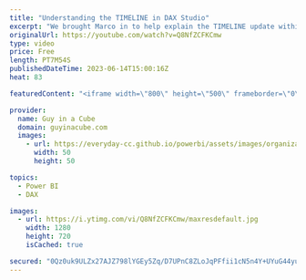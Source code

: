 ```yaml
---
title: "Understanding the TIMELINE in DAX Studio"
excerpt: "We brought Marco in to help explain the TIMELINE update within DAX Studio. This can help you understand performance a bit deeper when optimizing your DAX and models. This is one to watch!  DAX Studio https://daxstudio.org  Marco Russo https://twitter.com/marcorus https://www.linkedin.com/in/sqlbi/ https://sqlbi.com"
originalUrl: https://youtube.com/watch?v=Q8NfZCFKCmw
type: video
price: Free
length: PT7M54S
publishedDateTime: 2023-06-14T15:00:16Z
heat: 83

featuredContent: "<iframe width=\"800\" height=\"500\" frameborder=\"0\" src=\"https://www.youtube.com/embed/Q8NfZCFKCmw\" allow=\"accelerometer; autoplay; encrypted-media; gyroscope; picture-in-picture\" allowfullscreen></iframe>"

provider:
  name: Guy in a Cube
  domain: guyinacube.com
  images:
    - url: https://everyday-cc.github.io/powerbi/assets/images/organizations/guyinacube.com-50x50.jpg
      width: 50
      height: 50

topics:
  - Power BI
  - DAX

images:
  - url: https://i.ytimg.com/vi/Q8NfZCFKCmw/maxresdefault.jpg
    width: 1280
    height: 720
    isCached: true

secured: "0Qz0uk9ULZx27AJZ798lYGEy5Zq/D7UPnC8ZLoJqPFfii1cN5n4Y+UYuG44yuKPN7lSlnvfY1vlggEKbpDl73KIzSj17sQIxF0NvDheGtDlUN/8miPzrU0rkNBBGrrqC5ofF97KzsFYJnqd/umn6ykNNr479qQNjbvtfxKcTh5w0U8H5uiZUmluDvjjjv0bwW7HjBNFA0SdN136t3RlLIg2S2qfeQK5MiXSp+IrVpPjWVpyEUlsZqavZ5kR07DnurKXxAiZjfcx4uOGnXiJpkDzeXpqViMG/O8/AlRm92Jy/0Rf6hrrbdXiDI1bDHbOt44BrEMcuQpf70lxPEh/gIJ8gh6QRGId1yYuYDD9rxvLrM0ggDb9UvFX0kehChUMP2E+wSmVRPcmAnkswn3DpZ5QHnGIGsEDrGoRL7eqQBhM=;yGPL1AzVxqunYG5YoJDOOQ=="
---
```



